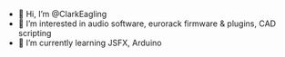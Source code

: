 - 👋 Hi, I’m @ClarkEagling
- 👀 I’m interested in audio software, eurorack firmware & plugins, CAD scripting
- 🌱 I’m currently learning JSFX, Arduino


<!---
ClarkEagling/ClarkEagling is a ✨ special ✨ repository because its `README.md` (this file) appears on your GitHub profile.
You can click the Preview link to take a look at your changes.
--->
